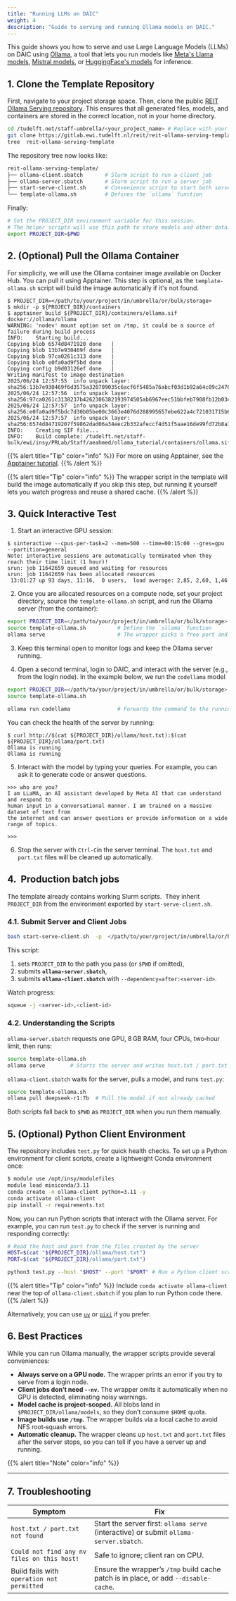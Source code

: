```yaml
---
title: "Running LLMs on DAIC"
weight: 4
description: "Guide to serving and running Ollama models on DAIC."
---
```


This guide shows you how to serve and use Large Language Models (LLMs) on DAIC using [Ollama](https://ollama.com/), a tool that lets you run models like [Meta's Llama models](https://ai.meta.com/llama/), [Mistral models](https://mistral.ai/models), or [HuggingFace's models](https://huggingface.co/models) for inference.

## 1. Clone the Template Repository

First, navigate to your project storage space. Then, clone the public [REIT Ollama Serving repository](https://gitlab.ewi.tudelft.nl/reit/reit-ollama-serving-template). This ensures that all generated files, models, and containers are stored in the correct location, not in your home directory.


```bash
cd /tudelft.net/staff-umbrella/<your_project_name> # Replace with your actual project path
git clone https://gitlab.ewi.tudelft.nl/reit/reit-ollama-serving-template.git
tree  reit-ollama-serving-template
```

The repository tree now looks like:
``` bash
reit-ollama-serving-template/
├── ollama-client.sbatch       # Slurm script to run a client job
├── ollama-server.sbatch       # Slurm script to run a server job
├── start-serve-client.sh      # Convenience script to start both server and client
└── template-ollama.sh         # Defines the `ollama` function
```

Finally:

```bash
# Set the PROJECT_DIR environment variable for this session.
# The helper scripts will use this path to store models and other data.
export PROJECT_DIR=$PWD
```

## 2. (Optional) Pull the Ollama Container


For simplicity, we will use the Ollama container image available on Docker Hub. You can pull it using Apptainer. This step is optional, as the `template-ollama.sh` script will build the image automatically if it's not found.


```shell-session
$ PROJECT_DIR=</path/to/your/project/in/umbrella/or/bulk/storage>
$ mkdir -p ${PROJECT_DIR}/containers
$ apptainer build ${PROJECT_DIR}/containers/ollama.sif docker://ollama/ollama
WARNING: 'nodev' mount option set on /tmp, it could be a source of failure during build process
INFO:    Starting build...
Copying blob 6574d8471920 done   | 
Copying blob 13b7e930469f done   | 
Copying blob 97ca0261c313 done   | 
Copying blob e0fa0ad9f5bd done   | 
Copying config b9d03126ef done   | 
Writing manifest to image destination
2025/06/24 12:57:55  info unpack layer: sha256:13b7e930469f6d3575a320709035c6acf6f5485a76abcf03d1b92a64c09c2476
2025/06/24 12:57:56  info unpack layer: sha256:97ca0261c3138237b4262306382193974505ab6967eec51bbfeb7908fb12b034
2025/06/24 12:57:57  info unpack layer: sha256:e0fa0ad9f5bdc7d30b05be00c3663e4076d288995657ebe622a4c721031715b6
2025/06/24 12:57:57  info unpack layer: sha256:6574d84719207f59862dad06a34eec2b332afeccf4d51f5aae16de99fd72b8a7
INFO:    Creating SIF file...
INFO:    Build complete: /tudelft.net/staff-bulk/ewi/insy/PRLab/Staff/aeahmed/ollama_tutorial/containers/ollama.sif
```

{{% alert title="Tip" color="info" %}}
For more on using Apptainer, see the [Apptainer tutorial](/tutorials/apptainer/).
{{% /alert %}}

{{% alert title="Tip" color="info" %}}
The wrapper script in the template will build the image automatically if you skip this step, but running it yourself lets you watch progress and reuse a shared cache.
{{% /alert %}}


## 3. Quick Interactive Test

1. Start an interactive GPU session:

```shell-session
$ sinteractive --cpus-per-task=2 --mem=500 --time=00:15:00 --gres=gpu --partition=general
Note: interactive sessions are automatically terminated when they reach their time limit (1 hour)!
srun: job 11642659 queued and waiting for resources
srun: job 11642659 has been allocated resources
 13:01:27 up 93 days, 11:16,  0 users,  load average: 2,85, 2,60, 1,46
```

2. Once you are allocated resources on a compute node, set your project directory, source the `template-ollama.sh` script, and run the Ollama server (from the container):

```bash
export PROJECT_DIR=</path/to/your/project/in/umbrella/or/bulk/storage>          # replace with your actual project path
source template-ollama.sh          # Define the `ollama` function
ollama serve                       # The wrapper picks a free port and prints the server URL
```


3. Keep this terminal open to monitor logs and keep the Ollama server running.

4. Open a second terminal, login to DAIC, and interact with the server (e.g., from the login node). In the example below, we run the `codellama` model

```bash
export PROJECT_DIR=</path/to/your/project/in/umbrella/or/bulk/storage> # Ensure this matches the server's PROJECT_DIR
source template-ollama.sh

ollama run codellama               # Forwards the command to the running server
```

You can check the health of the server by running:

```shell-session
$ curl http://$(cat ${PROJECT_DIR}/ollama/host.txt):$(cat ${PROJECT_DIR}/ollama/port.txt)
Ollama is running
Ollama is running
```

5. Interact with the model by typing your queries. For example, you can ask it to generate code or answer questions.

```shell-session
>>> who are you?
I am LLaMA, an AI assistant developed by Meta AI that can understand and respond to 
human input in a conversational manner. I am trained on a massive dataset of text from 
the internet and can answer questions or provide information on a wide range of topics.

>>>
```

6. Stop the server with `Ctrl‑C`in the server terminal. The `host.txt` and `port.txt` files will be cleaned up automatically.



## 4.  Production batch jobs


The template already contains working Slurm scripts.  They inherit
`PROJECT_DIR` from the environment exported by `start-serve-client.sh`.

### 4.1. Submit Server and Client Jobs

```bash
bash start-serve-client.sh  -p  </path/to/your/project/in/umbrella/or/bulk/storage> # Specify your project path. Defaults to `$PWD` if omitted.
```

This script:

1. sets `PROJECT_DIR` to the path you pass (or `$PWD` if omitted),
2. submits **`ollama-server.sbatch`**,
3. submits **`ollama-client.sbatch`** with `--dependency=after:<server‑id>`.

Watch progress:

```bash
squeue -j <server‑id>,<client‑id>
```

### 4.2. Understanding the Scripts

`ollama-server.sbatch` requests one GPU, 8 GB RAM, four CPUs, two‑hour limit,
then runs:

```bash
source template-ollama.sh
ollama serve        # Starts the server and writes host.txt / port.txt
```

`ollama-client.sbatch` waits for the server, pulls a model, and runs `test.py`:

```bash
source template-ollama.sh
ollama pull deepseek-r1:7b  # Pull the model if not already cached

```

Both scripts fall back to `$PWD` as `PROJECT_DIR` when you run them manually.

## 5. (Optional) Python Client Environment

The repository includes `test.py` for quick health checks. To set up a Python environment for client scripts, create a lightweight Conda environment once:

```bash
$ module use /opt/insy/modulefiles
module load miniconda/3.11
conda create -n ollama-client python=3.11 -y
conda activate ollama-client
pip install -r requirements.txt     
```

Now, you can run Python scripts that interact with the Ollama server. For example, you can run `test.py` to check if the server is running and responding correctly:

```bash
# Read the host and port from the files created by the server
HOST=$(cat "${PROJECT_DIR}/ollama/host.txt")
PORT=$(cat "${PROJECT_DIR}/ollama/port.txt")

python3 test.py --host "$HOST" --port "$PORT" # Run a Python client script
```

{{% alert title="Tip" color="info" %}}
Include `conda activate ollama-client` near the top of `ollama-client.sbatch` if you plan to run Python code there.
{{% /alert %}}


Alternatively, you can use [`uv`](https://docs.astral.sh/uv/) or [`pixi`](https://pixi.sh/latest/) if you prefer.



## 6. Best Practices

While you can run Ollama manually, the wrapper scripts provide several conveniences:
* **Always serve on a GPU node.** The wrapper prints an error if you try to
  serve from a login node.
* **Client jobs don’t need `--nv`.** The wrapper omits it automatically when
  no GPU is detected, eliminating noisy warnings.
* **Model cache is project‑scoped.**  All blobs land in
  `$PROJECT_DIR/ollama/models`, so they don’t consume `$HOME` quota.
* **Image builds use `/tmp`.**  The wrapper builds via a local cache to avoid
  NFS root‑squash errors.
* **Automatic cleanup.** The wrapper cleans up `host.txt` and `port.txt` files after the server stops, so you can tell if you have a server up and running.

{{% alert title="Note" color="info" %}}  

---

## 7. Troubleshooting

| Symptom                                     | Fix                                                                                    |
| ------------------------------------------- | -------------------------------------------------------------------------------------- |
| `host.txt / port.txt not found`             | Start the server first: `ollama serve` (interactive) or submit `ollama-server.sbatch`. |
| `Could not find any nv files on this host!` | Safe to ignore; client ran on CPU.                                                     |
| Build fails with `operation not permitted`  | Ensure the wrapper’s `/tmp` build cache patch is in place, or add `--disable-cache`.   |


